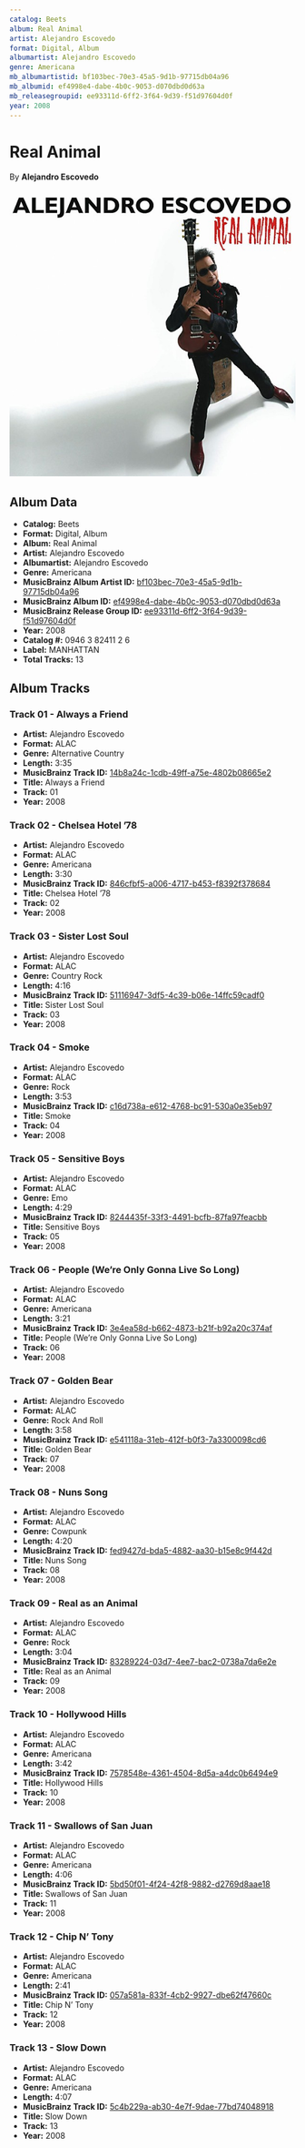 ```yaml
---
catalog: Beets
album: Real Animal
artist: Alejandro Escovedo
format: Digital, Album
albumartist: Alejandro Escovedo
genre: Americana
mb_albumartistid: bf103bec-70e3-45a5-9d1b-97715db04a96
mb_albumid: ef4998e4-dabe-4b0c-9053-d070dbd0d63a
mb_releasegroupid: ee93311d-6ff2-3f64-9d39-f51d97604d0f
year: 2008
---
```


# Real Animal

By **Alejandro Escovedo**

![](../../assets/beetscovers/Alejandro_Escovedo-Real_Animal.jpg)

## Album Data

- **Catalog:** Beets
- **Format:** Digital, Album
- **Album:** Real Animal
- **Artist:** Alejandro Escovedo
- **Albumartist:** Alejandro Escovedo
- **Genre:** Americana
- **MusicBrainz Album Artist ID:** [bf103bec-70e3-45a5-9d1b-97715db04a96](https://musicbrainz.org/artist/bf103bec-70e3-45a5-9d1b-97715db04a96)
- **MusicBrainz Album ID:** [ef4998e4-dabe-4b0c-9053-d070dbd0d63a](https://musicbrainz.org/release/ef4998e4-dabe-4b0c-9053-d070dbd0d63a)
- **MusicBrainz Release Group ID:** [ee93311d-6ff2-3f64-9d39-f51d97604d0f](https://musicbrainz.org/release-group/ee93311d-6ff2-3f64-9d39-f51d97604d0f)
- **Year:** 2008
- **Catalog #:** 0946 3 82411 2 6
- **Label:** MANHATTAN
- **Total Tracks:** 13

## Album Tracks

### Track 01 - Always a Friend

- **Artist:** Alejandro Escovedo
- **Format:** ALAC
- **Genre:** Alternative Country
- **Length:** 3:35
- **MusicBrainz Track ID:** [14b8a24c-1cdb-49ff-a75e-4802b08665e2](https://musicbrainz.org/recording/14b8a24c-1cdb-49ff-a75e-4802b08665e2)
- **Title:** Always a Friend
- **Track:** 01
- **Year:** 2008

### Track 02 - Chelsea Hotel ’78

- **Artist:** Alejandro Escovedo
- **Format:** ALAC
- **Genre:** Americana
- **Length:** 3:30
- **MusicBrainz Track ID:** [846cfbf5-a006-4717-b453-f8392f378684](https://musicbrainz.org/recording/846cfbf5-a006-4717-b453-f8392f378684)
- **Title:** Chelsea Hotel ’78
- **Track:** 02
- **Year:** 2008

### Track 03 - Sister Lost Soul

- **Artist:** Alejandro Escovedo
- **Format:** ALAC
- **Genre:** Country Rock
- **Length:** 4:16
- **MusicBrainz Track ID:** [51116947-3df5-4c39-b06e-14ffc59cadf0](https://musicbrainz.org/recording/51116947-3df5-4c39-b06e-14ffc59cadf0)
- **Title:** Sister Lost Soul
- **Track:** 03
- **Year:** 2008

### Track 04 - Smoke

- **Artist:** Alejandro Escovedo
- **Format:** ALAC
- **Genre:** Rock
- **Length:** 3:53
- **MusicBrainz Track ID:** [c16d738a-e612-4768-bc91-530a0e35eb97](https://musicbrainz.org/recording/c16d738a-e612-4768-bc91-530a0e35eb97)
- **Title:** Smoke
- **Track:** 04
- **Year:** 2008

### Track 05 - Sensitive Boys

- **Artist:** Alejandro Escovedo
- **Format:** ALAC
- **Genre:** Emo
- **Length:** 4:29
- **MusicBrainz Track ID:** [8244435f-33f3-4491-bcfb-87fa97feacbb](https://musicbrainz.org/recording/8244435f-33f3-4491-bcfb-87fa97feacbb)
- **Title:** Sensitive Boys
- **Track:** 05
- **Year:** 2008

### Track 06 - People (We’re Only Gonna Live So Long)

- **Artist:** Alejandro Escovedo
- **Format:** ALAC
- **Genre:** Americana
- **Length:** 3:21
- **MusicBrainz Track ID:** [3e4ea58d-b662-4873-b21f-b92a20c374af](https://musicbrainz.org/recording/3e4ea58d-b662-4873-b21f-b92a20c374af)
- **Title:** People (We’re Only Gonna Live So Long)
- **Track:** 06
- **Year:** 2008

### Track 07 - Golden Bear

- **Artist:** Alejandro Escovedo
- **Format:** ALAC
- **Genre:** Rock And Roll
- **Length:** 3:58
- **MusicBrainz Track ID:** [e541118a-31eb-412f-b0f3-7a3300098cd6](https://musicbrainz.org/recording/e541118a-31eb-412f-b0f3-7a3300098cd6)
- **Title:** Golden Bear
- **Track:** 07
- **Year:** 2008

### Track 08 - Nuns Song

- **Artist:** Alejandro Escovedo
- **Format:** ALAC
- **Genre:** Cowpunk
- **Length:** 4:20
- **MusicBrainz Track ID:** [fed9427d-bda5-4882-aa30-b15e8c9f442d](https://musicbrainz.org/recording/fed9427d-bda5-4882-aa30-b15e8c9f442d)
- **Title:** Nuns Song
- **Track:** 08
- **Year:** 2008

### Track 09 - Real as an Animal

- **Artist:** Alejandro Escovedo
- **Format:** ALAC
- **Genre:** Rock
- **Length:** 3:04
- **MusicBrainz Track ID:** [83289224-03d7-4ee7-bac2-0738a7da6e2e](https://musicbrainz.org/recording/83289224-03d7-4ee7-bac2-0738a7da6e2e)
- **Title:** Real as an Animal
- **Track:** 09
- **Year:** 2008

### Track 10 - Hollywood Hills

- **Artist:** Alejandro Escovedo
- **Format:** ALAC
- **Genre:** Americana
- **Length:** 3:42
- **MusicBrainz Track ID:** [7578548e-4361-4504-8d5a-a4dc0b6494e9](https://musicbrainz.org/recording/7578548e-4361-4504-8d5a-a4dc0b6494e9)
- **Title:** Hollywood Hills
- **Track:** 10
- **Year:** 2008

### Track 11 - Swallows of San Juan

- **Artist:** Alejandro Escovedo
- **Format:** ALAC
- **Genre:** Americana
- **Length:** 4:06
- **MusicBrainz Track ID:** [5bd50f01-4f24-42f8-9882-d2769d8aae18](https://musicbrainz.org/recording/5bd50f01-4f24-42f8-9882-d2769d8aae18)
- **Title:** Swallows of San Juan
- **Track:** 11
- **Year:** 2008

### Track 12 - Chip N’ Tony

- **Artist:** Alejandro Escovedo
- **Format:** ALAC
- **Genre:** Americana
- **Length:** 2:41
- **MusicBrainz Track ID:** [057a581a-833f-4cb2-9927-dbe62f47660c](https://musicbrainz.org/recording/057a581a-833f-4cb2-9927-dbe62f47660c)
- **Title:** Chip N’ Tony
- **Track:** 12
- **Year:** 2008

### Track 13 - Slow Down

- **Artist:** Alejandro Escovedo
- **Format:** ALAC
- **Genre:** Americana
- **Length:** 4:07
- **MusicBrainz Track ID:** [5c4b229a-ab30-4e7f-9dae-77bd74048918](https://musicbrainz.org/recording/5c4b229a-ab30-4e7f-9dae-77bd74048918)
- **Title:** Slow Down
- **Track:** 13
- **Year:** 2008


